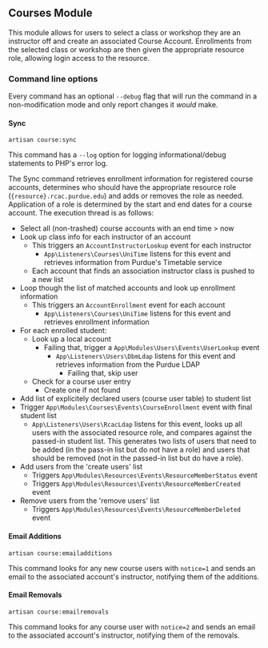 ## Courses Module

This module allows for users to select a class or workshop they are an instructor off and create an associated Course Account. Enrollments from the selected class or workshop are then given the appropriate resource role, allowing login access to the resource.

### Command line options

Every command has an optional `--debug` flag that will run the command in a non-modification mode and only report changes it _would_ make.

#### Sync

`artisan course:sync`

This command has a `--log` option for logging informational/debug statements to PHP's error log.

The Sync command retrieves enrollment information for registered course accounts, determines who should have the appropriate resource role (`{resource}.rcac.purdue.edu`) and adds or removes the role as needed. Application of a role is determined by the start and end dates for a course account. The execution thread is as follows:

* Select all (non-trashed) course accounts with an end time > now
* Look up class info for each instructor of an account
  * This triggers an `AccountInstructorLookup` event for each instructor
    * `App\Listeners\Courses\UniTime` listens for this event and retrieves information from Purdue's Timetable service
  * Each account that finds an association instructor class is pushed to a new list
* Loop though the list of matched accounts and look up enrollment information
  * This triggers an `AccountEnrollment` event for each account
    * `App\Listeners\Courses\UniTime` listens for this event and retrieves enrollment information
* For each enrolled student:
  * Look up a local account
    * Failing that, trigger a `App\Modules\Users\Events\UserLookup` event
      * `App\Listeners\Users\DbmLdap` listens for this event and retrieves information from the Purdue LDAP
        * Failing that, skip user
  * Check for a course user entry
    * Create one if not found
* Add list of explicitely declared users (course user table) to student list
* Trigger `App\Modules\Courses\Events\CourseEnrollment` event with final student list
  * `App\Listeners\Users\RcacLdap` listens for this event, looks up all users with the associated resource role, and compares against the passed-in student list. This generates two lists of users that need to be added (in the pass-in list but do not have a role) and users that should be removed (not in the passed-in list but do have a role).
* Add users from the 'create users' list
  * Triggers `App\Modules\Resources\Events\ResourceMemberStatus` event
  * Triggers `App\Modules\Resources\Events\ResourceMemberCreated` event
* Remove users from the 'remove users' list
  * Triggers `App\Modules\Resources\Events\ResourceMemberDeleted` event

#### Email Additions

`artisan course:emailadditions`

This command looks for any new course users with `notice=1` and sends an email to the associated account's instructor, notifying them of the additions.

#### Email Removals

`artisan course:emailremovals`

This command looks for any course user with `notice=2` and sends an email to the associated account's instructor, notifying them of the removals.
